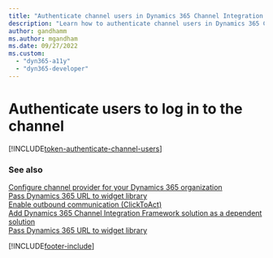 ```yaml
---
title: "Authenticate channel users in Dynamics 365 Channel Integration Framework 2.0 | MicrosoftDocs"
description: "Learn how to authenticate channel users in Dynamics 365 Channel Integration Framework 2.0."
author: gandhamm
ms.author: mgandham
ms.date: 09/27/2022
ms.custom: 
  - "dyn365-a11y"
  - "dyn365-developer"
---
```


# Authenticate users to log in to the channel

[!INCLUDE[token-authenticate-channel-users](../../shared/token-authenticate-channel-users.md)]

### See also

[Configure channel provider for your Dynamics 365 organization](configure-channel-provider-app-profile-manager.md)  
[Pass Dynamics 365 URL to widget library](../../v1/administer/pass-url-widget-library.md)  
[Enable outbound communication (ClickToAct)](../../v1/administer/enable-outbound-communication-clicktoact.md)  
[Add Dynamics 365 Channel Integration Framework solution as a dependent solution](../../v1/administer/add-cif-solution-dependent-solution.md)  
[Pass Dynamics 365 URL to widget library](../../v1/administer/pass-url-widget-library.md)  


[!INCLUDE[footer-include](../../../includes/footer-banner.md)]
